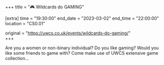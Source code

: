 +++
title = "🎮 Wildcards do GAMING"

[extra]
time = "19:30:00"
end_date = "2023-03-02"
end_time = "22:00:00"
location = "CS0.01"

original = "https://uwcs.co.uk/events/wildcards-do-gaming/"    
+++

Are you a women or non-binary individual? Do you like gaming? Would you like some friends to game with? Come make use of UWCS extensive game collection...
